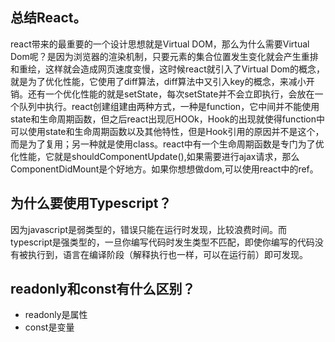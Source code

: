 ## 总结React。

react带来的最重要的一个设计思想就是Virtual DOM，那么为什么需要Virtual Dom呢？是因为浏览器的渲染机制，只要元素的集合位置发生变化就会产生重排和重绘，这样就会造成网页速度变慢，这时候react就引入了Virtual Dom的概念，就是为了优化性能，它使用了diff算法，diff算法中又引入key的概念，来减小开销。还有一个优化性能的就是setState，每次setState并不会立即执行，会放在一个队列中执行。react创建组建由两种方式，一种是function，它中间并不能使用state和生命周期函数，但之后react出现厄HOOk，Hook的出现就使得function中可以使用state和生命周期函数以及其他特性，但是Hook引用的原因并不是这个，而是为了复用；另一种就是使用class。react中有一个生命周期函数是专门为了优化性能，它就是shouldComponentUpdate(),如果需要进行ajax请求，那么ComponentDidMount是个好地方。如果你想想做dom,可以使用react中的ref。

## 为什么要使用Typescript？

因为javascript是弱类型的，错误只能在运行时发现，比较浪费时间。而typescript是强类型的，一旦你编写代码时发生类型不匹配，即使你编写的代码没有被执行到，语言在编译阶段（解释执行也一样，可以在运行前）即可发现。

## readonly和const有什么区别？

-   readonly是属性
-   const是变量
